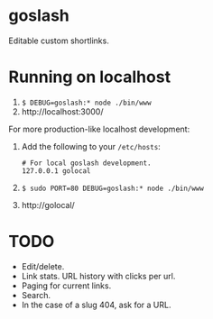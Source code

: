 # goslash

Editable custom shortlinks.

# Running on localhost

1. `$ DEBUG=goslash:* node ./bin/www`
2. http://localhost:3000/

For more production-like localhost development:

1. Add the following to your `/etc/hosts`:

   ```
   # For local goslash development.
   127.0.0.1 golocal
   ```

2. `$ sudo PORT=80 DEBUG=goslash:* node ./bin/www`
3. http://golocal/

# TODO

* Edit/delete.
* Link stats. URL history with clicks per url.
* Paging for current links.
* Search.
* In the case of a slug 404, ask for a URL.
